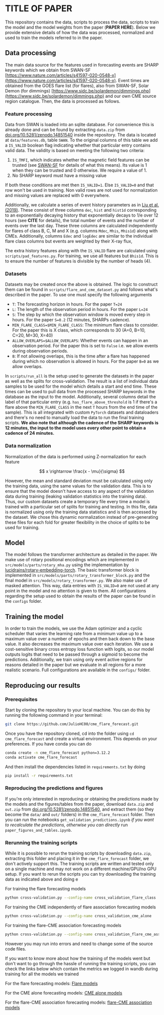 # TITLE OF PAPER

This repository contains the data, scripts to process the data, scripts to train the model and the model weights from the paper (**PAPER HERE**). Below we provide extensive details of how the data was processed, normalized and used to train the models referred to in the paper.

## Data processing

The main data source for the features used in forecasting events are SHARP keywords which we obtain from SWAN-SF [https://www.nature.com/articles/s41597-020-0548-x](https://www.nature.com/articles/s41597-020-0548-x). Event times are obtained from the GOES flare list (for flares), also from SWAN-SF, Solar Demon (for dimmings) [https://www.sidc.be/solardemon/dimmings.php](https://www.sidc.be/solardemon/dimmings.php) and our own CME source region catalogue. Then, the data is processed as follows.

### Feature processing

Data from SWAN is loaded into an sqlite database. For convenience this is already done and can be found by extracting `data.zip` from [doi.org/10.5281/zenodo.14851540](doi.org/10.5281/zenodo.14851540) inside the repository. The data is located at `data/features.db`, table `SWAN`. To the original columns of this table we add a `IS_VALID` boolean flag indicating whether that particular entry contains valid data. The validity is based on meeting the following two criteria:

1. `IS_TMFI`, which indicates whether the magnetic field features can be trusted (see [SWAN-SF](https://www.nature.com/articles/s41597-020-0548-x) for details of what this means). Its value is 1 when they can be trusted and 0 otherwise. We require a value of 1.
2. No SHARP keyword must have a missing value

If both these conditions are met then `IS_VALID=1`. Else `IS_VALID=0` and that row won't be used in training. Non valid rows are not used for normalization and missing values are replaced with 0 everywhere.

Additionally, we calculate a series of event history parameters as in [Liu et al. (2019)](http://dx.doi.org/10.3847/1538-4357/ab1b3c). These consist of three columns `dec`, `hist` and `hist1d` corresponding to an exponentially decaying history that exponentially decays to 1/e over 12 hours (see **CITE** for details), the total number of events and the number of events over the last day. These three columns are calculated independently for flares of class B, C, M and X (e.g. columns `Mdec`, `Mhis`, `Mhis1d`) along with CMEs. Additionally, columns `Edec` and `logEdec` are similar to the individual flare class columns but events are weighted by their X-ray flux,

The extra history features along with the `IS_VALID` flare are calculated using `scripts/pad_features.py`. For training, we use all features but `Bhis1d`. This is to ensure the number of features is divisible by the number of heads (4).

### Datasets

Datasets may be created once the above is obtained. The logic to construct them can be found in `scripts/flare_and_cme_dataset.py` and follows what's described in the paper. To use one must specify the following arguments

- `T`: The forecasting horizon in hours. For the paper `T=24`
- `L`: The length of the observation period in hours. For the paper `L=24`
- `S`: The step by which the observation window is moved every step in hours. For the paper `S=0.2` (12 minutes, SHARPs cadence).
- `MIN_FLARE_CLASS=$MIN_FLARE_CLASS`: The minimum flare class to consider. For the paper this is X class, which corresponds to 30 (A=0, B=10, C=20, M=30, X=40)
- `ALLOW_OVERLAPS=$ALLOW_OVERLAPS`: Whether events can happen in an observation period. For the paper this is set to `False` i.e. we allow events during observation periods.
- `B`: If not allowing overlaps, this is the time after a flare has happened during which no observation is allowed in hours. For the paper `B=0` as we allow overlaps.

In `scripts/run_all` is the setup used to generate the datasets in the paper as well as the splits for cross-validation. The result is a list of individual data samples to be used for the model which details a start and end time. These times can be used to pull data from the processed SHARP keywords in the database as the input to the model. Additionally, several columns detail the label of that particular entry (e.g. `has_flare_above_threshold` is 1 if there's a flare above the `MIN_FLARE_CLASS` in the next `T` hours from the end time of the sample). This is all integrated with custom `PyTorch` datasets and dataloaders and there's no need to manually load the data to run the final training scripts. **We also note that although the cadence of the SHARP keywords is 12 minutes, the input to the model uses every other point to obtain a cadence of 24 minutes.**

### Data normalization

Normalization of the data is performed using Z-normalization for each feature

$$
  x \rightarrow \frac{x - \mu}{\sigma}
$$

However, the mean and standard deviation must be calculated using only the training data, using the same values for the validation data. This is to ensure that the model doesn't have access to any aspect of the validation data during training (leaking validation statistics into the training data). Thus, our custom datasets create a temporary file every time a model is trained with a particular set of splits for training and testing. In this file, data is normalized using only the training data statistics and is then accessed by the dataset. We chose this dynamic normalization instead of pre-generating these files for each fold for greater flexibility in the choice of splits to be used for training.

## Model

The model follows the transformer architecture as detailed in the paper. We make use of rotary positional encodings which are implemented in `src/models/parts/rotary_mha.py` using the implementation by [lucidrains/rotary-embedding-torch](https://github.com/lucidrains/rotary-embedding-torch). The basic transformer block is implemented in `src/models/parts/rotary_transformer_block.py` and the final model in `src/models/rotary_transformer.py`. We also make use of masked attention. This way, data entries with `IS_VALID=0` are not used at any point in the model and no attention is given to them. All configurations regarding the setup used to obtain the results of the paper can be found in the `configs` folder.

## Training the model

In order to train the models, we use the Adam optimizer and a cyclic scheduler that varies the learning rate from a minimum value up to a maximum value over a number of epochs and then back down to the base value. It also decreases the maximum value over each iteration. We use a cost-sensitive binary cross entropy loss function with logits, so our model outputs logits that need to be passed through a sigmoid to become the predictions. Additionally, we train using only event active regions for reasons detailed in the paper but we evaluate in all regions for a more realistic scenario. Full configurations are available in the `configs/` folder.

## Reproducing our results

### Prerequisites

Start by cloning the repository to your local machine. You can do this by running the following command in your terminal:

```bash
git clone https://github.com/JulioHC00/cme_flare_forecast.git
```

Once you have the repository cloned, cd into the folder using `cd cme_flare_forecast` and create a virtual environment. This depends on your preferences. If you have conda you can do

```bash
conda create -n cme_flare_forecast python=3.12.2
conda activate cme_flare_forecast
```

And then install the dependencies listed in `requirements.txt` by doing

```bash
pip install -r requirements.txt
```

### Reproducing the predictions and figures

If you're only interested in reproducing or obtaining the predictions made by the models and the figures/tables from the paper, download `data.zip` and `out.zip` from [doi.org/10.5281/zenodo.14851540](doi.org/10.5281/zenodo.14851540), and extract them (so they become the `data/` and `out/` folders) in the `cme_flare_forecast` folder. Then you can run the notebooks `get_validation_predictions.ipynb` _if you want to recalculate the predictions, otherwise you can directly_ run `paper_figures_and_tables.ipynb`.

### Rerunning the training scripts

While it is possible to rerun the training scripts by downloading `data.zip`, extracting this folder and placing it in the `cme_flare_forecast` folder, we don't actively support this. The training scripts are written and tested only on a single machine and may not work on a different machine/GPU/no GPU setup. If you want to rerun the scripts you can try downloading the training data as indicated above and doing e

For training the flare forecasting models

```bash
python cross-validation.py --config-name cross_validation_flare_class
```

For training the CME independently of flare association forecasting models

```bash
python cross-validation.py --config-name cross_validation_cme_alone
```

For training the flare-CME association forecasting models

```bash
python cross-validation.py --config-name cross_validation_flare_cme_assoc
```

However you may run into errors and need to change some of the source code files.

If you want to know more about how the training of the models went but don't want to go through the hassle of running the training scripts, you can check the links below which contain the metrics we logged in wandb during training for all the models we trained

For the flare forecasting models: [Flare models](https://wandb.ai/juliohc/Final%20Flare%20Class%20CV?nw=nwuserjulhcam)

For the CME alone forecasting models: [CME alone models](https://wandb.ai/juliohc/Final%20CME%20Forecasting%20CV?nw=nwuserjulhcam)

For the flare-CME association forecasting models: [flare-CME association models](https://wandb.ai/juliohc/Final%20Flare%20CME%20Assoc.?nw=nwuserjulhcam)
